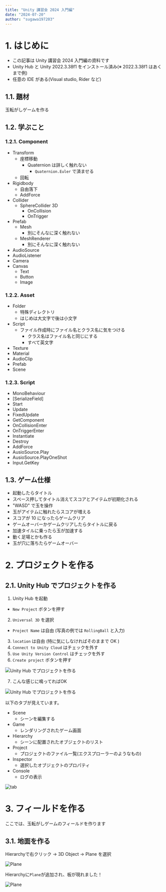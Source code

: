 ```yaml
---
title: "Unity 講習会 2024 入門編"
date: "2024-07-20"
author: "sugawa197203"
---
```


# 1. はじめに

* この記事は Unity 講習会 2024 入門編の資料です
* Unity Hub と Unity 2022.3.38f1 をインストール済み(※ 2022.3.38f1 はあくまで例)
* 任意の IDE がある(Visual studio, Rider など)

## 1.1. 題材

玉転がしゲームを作る

## 1.2. 学ぶこと

### 1.2.1. Component

* Transform
  * 座標移動
    * Quaternion は詳しく触れない
      * `Quaternion.Euler` で済ませる
  * 回転
* Rigidbody
  * 自由落下
  * AddForce
* Collider
  * SphereCollider 3D
    * OnCollision
    * OnTrigger
* Prefab
  * Mesh
    * 別にそんなに深く触れない
  * MeshRenderer
    * 別にそんなに深く触れない
* AudioSource
* AudioListener
* Camera
* Canvas
  * Text
  * Button
  * Image

### 1.2.2. Asset

* Folder
  * 特殊ディレクトリ
  * はじめは大文字で後は小文字
* Script
  * ファイル作成時にファイル名とクラス名に気をつける
    * クラス名はファイル名と同じにする
    * すべて英文字
* Texture
* Material
* AudioClip
* Prefab
* Scene

### 1.2.3. Script

* MonoBehaviour
* [SerializeField]
* Start
* Update
* FixedUpdate
* GetComponent
* OnCollisionEnter
* OnTriggerEnter
* Instantiate
* Destroy
* AddForce
* AusioSource.Play
* AusioSource.PlayOneShot
* Input.GetKey

## 1.3. ゲーム仕様

* 起動したらタイトル
* スペース押してタイトル消えてスコアとアイテムが初期化される
* "WASD" で玉を操作
* 玉がアイテムに触れたらスコアが増える
* スコアが 10 になったらゲームクリア
* ゲームオーバーかゲームクリアしたらタイトルに戻る
* 加速タイルに乗ったら玉が加速する
* 動く足場とかも作る
* 玉が穴に落ちたらゲームオーバー

# 2. プロジェクトを作る

## 2.1. Unity Hub でプロジェクトを作る

1. Unity Hub を起動

* `New Project` ボタンを押す

2. `Universal 3D` を選択

* `Project Name` は自由 (写真の例では `RollingBall` と入力)

3. `location` は自由 (特に気にしなければそのままで OK )
4. `Connect to Unity Cloud` はチェックを外す
5. `Use Unity Version Control` はチェックを外す
6. `Create project` ボタンを押す

![Unity Hub でプロジェクトを作る](./img/2.1.1.webp)

7. こんな感じに鳴ってればOK

![Unity Hub でプロジェクトを作る](./img/2.1.2.webp)

以下のタブが見えています。

* Scene
  * シーンを編集する
* Game
  * レンダリングされたゲーム画面
* Hierarchy
  * シーンに配置されたオブジェクトのリスト
* Project
  * プロジェクトのファイル一覧(エクスプローラーのようなもの)
* Inspector
  * 選択したオブジェクトのプロパティ
* Console
  * ログの表示

![tab](./img/2.1.3.webp)

# 3. フィールドを作る

ここでは、玉転がしゲームのフィールドを作ります

## 3.1. 地面を作る

Hierarchyで右クリック -> 3D Object -> Plane を選択

![Plane](./img/3.1.1.webp)

Hierarchyに`Plane`が追加され、板が現れました！

![Plane](./img/3.1.2.webp)
